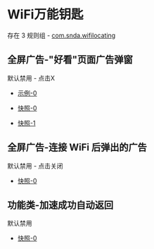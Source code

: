 # WiFi万能钥匙

存在 3 规则组 - [com.snda.wifilocating](/src/apps/com.snda.wifilocating.ts)

## 全屏广告-"好看"页面广告弹窗

默认禁用 - 点击X

- [示例-0](https://m.gkd.li/57941037/e6a94c34-6580-4bf5-8c44-16c9c9534be4)

- [快照-0](https://i.gkd.li/i/14032794)
- [快照-1](https://i.gkd.li/i/14256643)

## 全屏广告-连接 WiFi 后弹出的广告

默认禁用 - 点击关闭

- [快照-0](https://i.gkd.li/i/14622506)

## 功能类-加速成功自动返回

默认禁用

- [快照-0](https://i.gkd.li/i/14811492)

